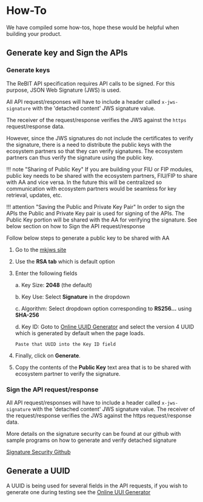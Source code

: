 # How-To

We have compiled some how-tos, hope these would be helpful when building your product.

## Generate key and Sign the APIs

### Generate keys

The ReBIT API specification requires API calls to be signed. For this purpose, JSON Web Signature (JWS) is used. 

All API request/responses will have to include a header called `x-jws-signature` with the 'detached content' JWS signature value. 

The receiver of the request/response verifies the JWS against the `https` request/response data. 

However, since the JWS signatures do not include the certificates to verify the signature, there is a need to distribute the public keys with the ecosystem partners so that they can verify signatures. The ecosystem partners can thus verify the signature using the public key.

!!! note "Sharing of Public Key"
	If you are building your FIU or FIP modules, public key needs to be shared with the ecosystem partners, FIU/FIP to share with AA and vice versa. In the future this will be centralized so communication with ecosystem partners would be seamless for key retrieval, updates, etc.

!!! attention "Saving the Public and Private Key Pair"
	In order to sign the APIs the Public and Private Key pair is used for signing of the APIs. The Public Key portion will be shared with the AA for verifying the signature. See below section on how to Sign the API request/response

Follow below steps to generate a public key to be shared with AA 

1.	Go to the [mkjws site](https://mkjwk.org/)

2.	Use the **RSA tab** which is default option

3.	Enter the following fields

	a.	Key Size: **2048** (the default)
	
	b.	Key Use: Select **Signature** in the dropdown
	
	c.	Algorithm: Select dropdown option corresponding to **RS256...** using **SHA-256**
	
	d.	Key ID: Goto to [Online UUID Generator](https://www.uuidgenerator.net/) and select the version 4 UUID which is generated by default when the page loads. 
	
		Paste that UUID into the Key ID field
		
4.	Finally, click on **Generate**.

5.	Copy the contents of the **Public Key** text area that is to be shared with ecosystem partner to verify the signature.

### Sign the API request/response

All API request/responses will have to include a header called `x-jws-signature` with the 'detached content' JWS signature value. The receiver of the request/response verifies the JWS against the https request/response data. 

More details on the signature security can be found at our github with sample programs on how to generate and verify detached signature

[Signature Security Github](https://github.com/ink-aa/ink-aa-rebit-aa-jws)


## Generate a UUID

A UUID is being used for several fields in the API requests, if you wish to generate one during testing see the 
[Online UUI Generator](https://www.uuidgenerator.net/)






